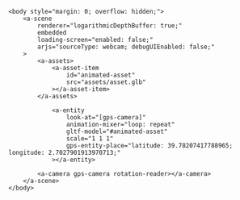 
<html>
    <head>
        <meta charset="utf-8" />
        <meta http-equiv="X-UA-Compatible" content="IE=edge" />
        <script src="https://aframe.io/releases/1.0.4/aframe.min.js"></script>
        <script src="https://unpkg.com/aframe-look-at-component@0.8.0/dist/aframe-look-at-component.min.js"></script>
        <script src="https://raw.githack.com/AR-js-org/AR.js/master/aframe/build/aframe-ar-nft.js"></script>
        <script src="https://raw.githack.com/donmccurdy/aframe-extras/master/dist/aframe-extras.loaders.min.js"></script>
    </head>

    <body style="margin: 0; overflow: hidden;">
        <a-scene
            renderer="logarithmicDepthBuffer: true;"
            embedded
            loading-screen="enabled: false;"
            arjs="sourceType: webcam; debugUIEnabled: false;"
        >
            <a-assets>
                <a-asset-item
                    id="animated-asset"
                    src="assets/asset.glb"
                ></a-asset-item>
            </a-assets>

                <a-entity
                    look-at="[gps-camera]"
                    animation-mixer="loop: repeat"
                    gltf-model="#animated-asset"
                    scale="1 1 1"
                    gps-entity-place="latitude: 39.78207417788965; longitude: 2.7027901913970713;"
                ></a-entity>

            <a-camera gps-camera rotation-reader></a-camera>
        </a-scene>
    </body>
</html>
